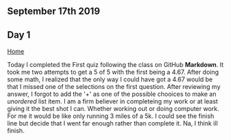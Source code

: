 ## September 17th 2019
## Day 1

[Home](README.md)

Today I completed the First quiz following the class on GitHub **Markdown**. It took me two attempts to get a 5 of 5 with the first being a 4.67. After doing some math, I realized that the only way I could have got a 4.67 would be that I missed one of the selections on the first question. After reviewing my answer, I forgot to add the '+' as one of the possible chooices to make an *unordered* list item. I am a firm believer in completeing my work or at least giving it the best shot I can. Whether working out or doing computer work. For me it would be like only running 3 miles of a 5k. I could see the finish line but decide that I went far enough rather than complete it. Na, I think ill finish. 